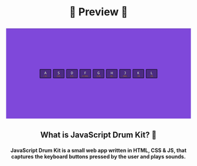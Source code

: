 # <p align = "center">👀 Preview 👀</p>

![alt text](https://github.com/nikbgn/30-Days-of-JS/blob/main/JavaScript%20Drum%20Kit/FinalLook.jpg)

## <p align = "center"> What is JavaScript Drum Kit? 🤔 </p>

<p align = "center "><b>JavaScript Drum Kit is a small web app written in HTML, CSS & JS, that captures the keyboard buttons pressed by the user and plays sounds.</b></p>
